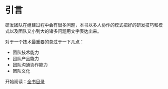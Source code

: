# 引言

研发团队在组建过程中会有很多问题，本书以多人协作的模式把好的研发技巧和模式以及团队又小到大的诸多问题用文字表达出来。  

对于一个技术最重要的莫过于一下几点：

- 团队技术能力
- 团队产品能力
- 团队沟通协作能力
- 团队文化

开始阅读：[全书目录](SUMMARY.md)



